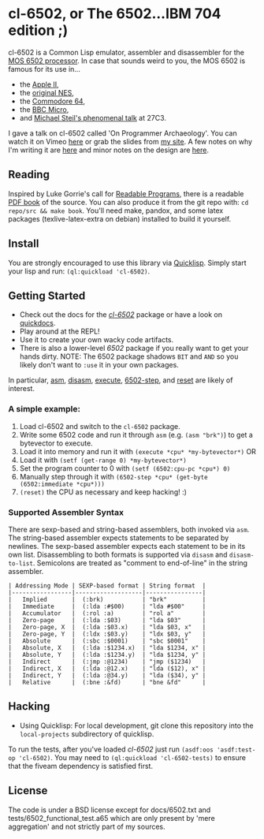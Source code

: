 # cl-6502, or The 6502...IBM 704 edition ;)

cl-6502 is a Common Lisp emulator, assembler and disassembler for the
[MOS 6502 processor](http://en.wikipedia.org/wiki/MOS_Technology_6502).
In case that sounds weird to you, the MOS 6502 is famous for its use in...

* the [Apple II](http://en.wikipedia.org/wiki/Apple_II_series),
* the [original NES](http://en.wikipedia.org/wiki/Nintendo_Entertainment_System),
* the [Commodore 64](http://en.wikipedia.org/wiki/Commodore_64),
* the [BBC Micro](http://en.wikipedia.org/wiki/BBC_Micro),
* and [Michael Steil's phenomenal talk](http://media.ccc.de/browse/congress/2010/27c3-4159-en-reverse_engineering_mos_6502.html) at 27C3.

I gave a talk on cl-6502 called 'On Programmer Archaeology'. You can watch it on Vimeo [here](http://vimeo.com/47364930) or grab the slides from [my site](http://redlinernotes.com/docs/talks/opa.html). A few notes on why I'm writing it are [here](http://blog.redlinernotes.com/posts/On-Interactive-Retrocomputing.html) and minor notes on the design are [here](http://blog.redlinernotes.com/posts/An-Emulator-Design-Pattern.html).

## Reading

Inspired by Luke Gorrie's call for [Readable Programs](http://blog.lukego.com/blog/2012/10/24/readable-programs/), there is a readable [PDF book](http://redlinernotes.com/docs/cl-6502.pdf) of the source. You can also produce it from the git repo with: `cd repo/src && make book`. You'll need make, pandox, and some latex packages (texlive-latex-extra on debian) installed to build it yourself.

## Install
You are strongly encouraged to use this library via [Quicklisp](http://quicklisp.org/). Simply start your lisp and run: ```(ql:quickload 'cl-6502)```.

## Getting Started
* Check out the docs for the [*cl-6502*](http://redlinernotes.com/docs/cl-6502.html) package or have a look on [quickdocs](http://quickdocs.org/cl-6502).
* Play around at the REPL!
* Use it to create your own wacky code artifacts.
* There is also a lower-level *6502* package if you really want to get your hands dirty. NOTE: The 6502 package shadows `BIT` and `AND` so you likely don't want to `:use` it in your own packages.

In particular, [asm](http://redlinernotes.com/docs/cl-6502.html#asm_func), [disasm](http://redlinernotes.com/docs/cl-6502.html#disasm_func), [execute](http://redlinernotes.com/docs/cl-6502.html#execute_func), [6502-step](http://redlinernotes.com/docs/cl-6502.html#6502-step_func), and [reset](http://redlinernotes.com/docs/cl-6502.html#reset_func) are likely of interest.

### A simple example:

1. Load cl-6502 and switch to the `cl-6502` package.
2. Write some 6502 code and run it through ```asm``` (e.g. ```(asm "brk")```) to get a bytevector to execute.
3. Load it into memory and run it with ```(execute *cpu* *my-bytevector*)``` OR
 1. Load it with ```(setf (get-range 0) *my-bytevector*)```
 2. Set the program counter to 0 with ```(setf (6502:cpu-pc *cpu*) 0)```
 3. Manually step through it with ```(6502-step *cpu* (get-byte (6502:immediate *cpu*)))```
4. ```(reset)``` the CPU as necessary and keep hacking! :)

### Supported Assembler Syntax
There are sexp-based and string-based assemblers, both invoked via `asm`. The string-based assembler expects statements to be separated by newlines. The sexp-based assembler expects each statement to be in its own list. Disassembling to both formats is supported via `disasm` and `disasm-to-list`. Semicolons are treated as "comment to end-of-line" in the string assembler.

```
| Addressing Mode | SEXP-based format | String format  |
|-----------------|-------------------|----------------|
|   Implied       |  (:brk)           | "brk"          |
|   Immediate     |  (:lda :#$00)     | "lda #$00"     |
|   Accumulator   |  (:rol :a)        | "rol a"        |
|   Zero-page     |  (:lda :$03)      | "lda $03"      |
|   Zero-page, X  |  (:lda :$03.x)    | "lda $03, x"   |
|   Zero-page, Y  |  (:ldx :$03.y)    | "ldx $03, y"   |
|   Absolute      |  (:sbc :$0001)    | "sbc $0001"    |
|   Absolute, X   |  (:lda :$1234.x)  | "lda $1234, x" |
|   Absolute, Y   |  (:lda :$1234.y)  | "lda $1234, y" |
|   Indirect      |  (:jmp :@1234)    | "jmp ($1234)   |
|   Indirect, X   |  (:lda :@12.x)    | "lda ($12), x" |
|   Indirect, Y   |  (:lda :@34.y)    | "lda ($34), y" |
|   Relative      |  (:bne :&fd)      | "bne &fd"      |
```

## Hacking

* Using Quicklisp: For local development, git clone this repository into the ```local-projects``` subdirectory of quicklisp.

To run the tests, after you've loaded *cl-6502* just run ```(asdf:oos 'asdf:test-op 'cl-6502)```. You may need to ```(ql:quickload 'cl-6502-tests)``` to ensure that the fiveam dependency is satisfied first.

## License

The code is under a BSD license except for docs/6502.txt and tests/6502_functional_test.a65 which are only present by 'mere aggregation' and not strictly part of my sources.
